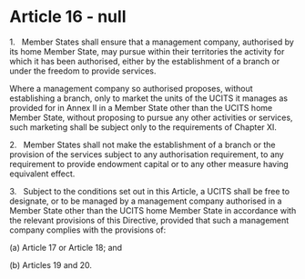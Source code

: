 # Article 16 - null


1.   Member States shall ensure that a management company, authorised by its home Member State, may pursue within their territories the activity for which it has been authorised, either by the establishment of a branch or under the freedom to provide services.

Where a management company so authorised proposes, without establishing a branch, only to market the units of the UCITS it manages as provided for in Annex II in a Member State other than the UCITS home Member State, without proposing to pursue any other activities or services, such marketing shall be subject only to the requirements of Chapter XI.

2.   Member States shall not make the establishment of a branch or the provision of the services subject to any authorisation requirement, to any requirement to provide endowment capital or to any other measure having equivalent effect.

3.   Subject to the conditions set out in this Article, a UCITS shall be free to designate, or to be managed by a management company authorised in a Member State other than the UCITS home Member State in accordance with the relevant provisions of this Directive, provided that such a management company complies with the provisions of:

(a) Article 17 or Article 18; and

(b) Articles 19 and 20.
